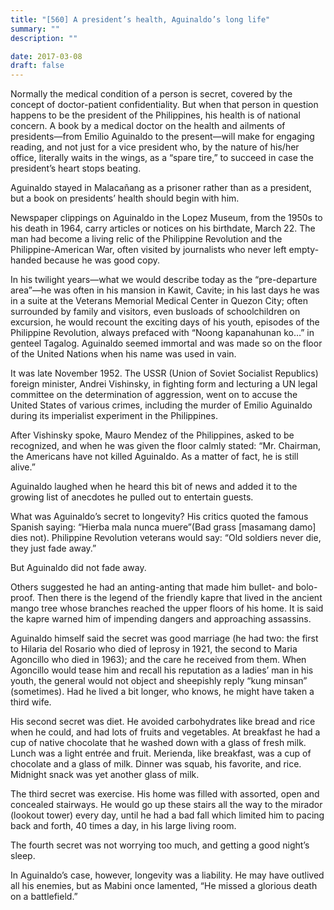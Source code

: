 ```yaml
---
title: "[560] A president’s health, Aguinaldo’s long life"
summary: ""
description: ""

date: 2017-03-08
draft: false
---
```


Normally the medical condition of a person is secret, covered by the concept of doctor-patient confidentiality. But when that person in question happens to be the president of the Philippines, his health is of national concern. A book by a medical doctor on the health and ailments of presidents—from Emilio Aguinaldo to the present—will make for engaging reading, and not just for a vice president who, by the nature of his/her office, literally waits in the wings, as a “spare tire,” to succeed in case the president’s heart stops beating.

Aguinaldo stayed in Malacañang as a prisoner rather than as a president, but a book on presidents’ health should begin with him.

Newspaper clippings on Aguinaldo in the Lopez Museum, from the 1950s to his death in 1964, carry articles or notices on his birthdate, March 22. The man had become a living relic of the Philippine Revolution and the Philippine-American War, often visited by journalists who never left empty-handed because he was good copy.

In his twilight years—what we would describe today as the “pre-departure area”—he was often in his mansion in Kawit, Cavite; in his last days he was in a suite at the Veterans Memorial Medical Center in Quezon City; often surrounded by family and visitors, even busloads of schoolchildren on excursion, he would recount the exciting days of his youth, episodes of the Philippine Revolution, always prefaced with “Noong kapanahunan ko…” in genteel Tagalog. Aguinaldo seemed immortal and was made so on the floor of the United Nations when his name was used in vain.

It was late November 1952. The USSR (Union of Soviet Socialist Republics) foreign minister, Andrei Vishinsky, in fighting form and lecturing a UN legal committee on the determination of aggression, went on to accuse the United States of various crimes, including the murder of Emilio Aguinaldo during its imperialist experiment in the Philippines.

After Vishinsky spoke, Mauro Mendez of the Philippines, asked to be recognized, and when he was given the floor calmly stated: “Mr. Chairman, the Americans have not killed Aguinaldo. As a matter of fact, he is still alive.”

Aguinaldo laughed when he heard this bit of news and added it to the growing list of anecdotes he pulled out to entertain guests.

What was Aguinaldo’s secret to longevity? His critics quoted the famous Spanish saying: “Hierba mala nunca muere”(Bad grass [masamang damo] dies not). Philippine Revolution veterans would say: “Old soldiers never die, they just fade away.”

But Aguinaldo did not fade away.

Others suggested he had an anting-anting that made him bullet- and bolo-proof. Then there is the legend of the friendly kapre that lived in the ancient mango tree whose branches reached the upper floors of his home. It is said the kapre warned him of impending dangers and approaching assassins.

Aguinaldo himself said the secret was good marriage (he had two: the first to Hilaria del Rosario who died of leprosy in 1921, the second to Maria Agoncillo who died in 1963); and the care he received from them. When Agoncillo would tease him and recall his reputation as a ladies’ man in his youth, the general would not object and sheepishly reply “kung minsan” (sometimes). Had he lived a bit longer, who knows, he might have taken a third wife.

His second secret was diet. He avoided carbohydrates like bread and rice when he could, and had lots of fruits and vegetables. At breakfast he had a cup of native chocolate that he washed down with a glass of fresh milk. Lunch was a light entrée and fruit. Merienda, like breakfast, was a cup of chocolate and a glass of milk. Dinner was squab, his favorite, and rice. Midnight snack was yet another glass of milk.

The third secret was exercise. His home was filled with assorted, open and concealed stairways. He would go up these stairs all the way to the mirador (lookout tower) every day, until he had a bad fall which limited him to pacing back and forth, 40 times a day, in his large living room.

The fourth secret was not worrying too much, and getting a good night’s sleep.

In Aguinaldo’s case, however, longevity was a liability. He may have outlived all his enemies, but as Mabini once lamented, “He missed a glorious death on a battlefield.”
